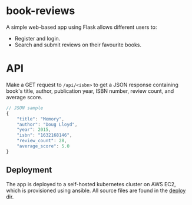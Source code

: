 # book-reviews

A simple web-based app using Flask allows different users to:

- Register and login.
- Search and submit reviews on their favourite books.

# API

Make a GET request to `/api/<isbn>` to get a JSON response containing
book's title, author, publication year, ISBN number, review count, and average score.

```javascript
// JSON sample
{
    "title": "Memory",
    "author": "Doug Lloyd",
    "year": 2015,
    "isbn": "1632168146",
    "review_count": 28,
    "average_score": 5.0
}
```

## Deployment

The app is deployed to a self-hosted kubernetes cluster on AWS EC2, which is provisioned using ansible. All source files are found in the [deploy](deploy) dir.
